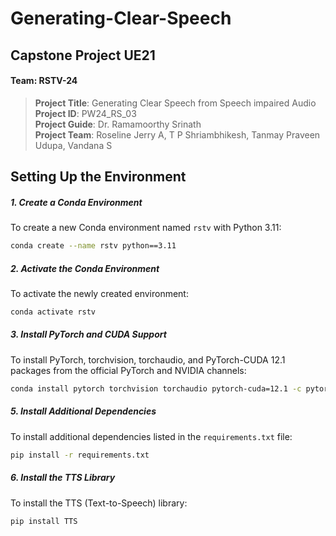 # Generating-Clear-Speech

## Capstone Project UE21

#### Team: RSTV-24

> **Project Title**: Generating Clear Speech from Speech impaired Audio                
> **Project ID**: PW24_RS_03                 
> **Project Guide**: Dr. Ramamoorthy Srinath                    
> **Project Team**: Roseline Jerry A, T P Shriambhikesh, Tanmay Praveen Udupa, Vandana S   



## Setting Up the Environment

##### 1. Create a Conda Environment

To create a new Conda environment named `rstv` with Python 3.11:




```bash
conda create --name rstv python==3.11
```

##### 2. Activate the Conda Environment

To activate the newly created environment:

```bash
conda activate rstv
```



##### 3. Install PyTorch and CUDA Support

To install PyTorch, torchvision, torchaudio, and PyTorch-CUDA 12.1 packages from the official PyTorch and NVIDIA channels:

```bash
conda install pytorch torchvision torchaudio pytorch-cuda=12.1 -c pytorch -c nvidia
```

##### 5. Install Additional Dependencies

To install additional dependencies listed in the `requirements.txt` file:

```bash
pip install -r requirements.txt
```

##### 6. Install the TTS Library

To install the TTS (Text-to-Speech) library:

```bash
pip install TTS
```



